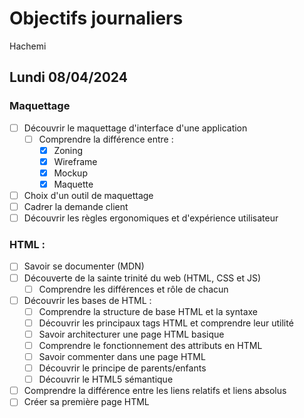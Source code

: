 # Objectifs journaliers

Hachemi

## Lundi 08/04/2024

### Maquettage

- [ ] Découvrir le maquettage d'interface d'une application
  - [ ] Comprendre la différence entre :
    - [x] Zoning <!--- le faire de definire grossierement les emplacement des element -->
    - [x] Wireframe <!--- la creation de la structure sans avoir des designe dedans mais en ajoutant les texte -->
    - [x] Mockup <!--- le design est la mais on a pas encore le fonctionement de different bouton/lien -->
    - [x] Maquette <!--- le site est maquetter avec le design/les info/les lien -->
- [ ] Choix d'un outil de maquettage
- [ ] Cadrer la demande client
- [ ] Découvrir les règles ergonomiques et d'expérience utilisateur

### HTML :

- [ ] Savoir se documenter (MDN)
- [ ] Découverte de la sainte trinité du web (HTML, CSS et JS)
  - [ ] Comprendre les différences et rôle de chacun
- [ ] Découvrir les bases de HTML :
  - [ ] Comprendre la structure de base HTML et la syntaxe
  - [ ] Découvrir les principaux tags HTML et comprendre leur utilité
  - [ ] Savoir architecturer une page HTML basique
  - [ ] Comprendre le fonctionnement des attributs en HTML
  - [ ] Savoir commenter dans une page HTML
  - [ ] Découvrir le principe de parents/enfants
  - [ ] Découvrir le HTML5 sémantique
- [ ] Comprendre la différence entre les liens relatifs et liens absolus
- [ ] Créer sa première page HTML
